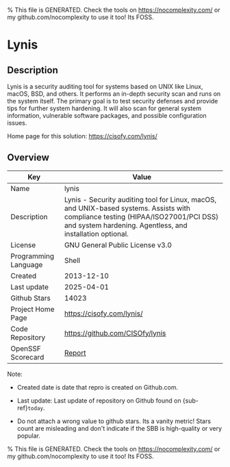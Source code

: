 
% This file is GENERATED. Check the tools on https://nocomplexity.com/ or my github.com/nocomplexity to use it too! Its FOSS. 

# Lynis

## Description 

Lynis is a security auditing tool for systems based on UNIX like Linux, macOS, BSD, and others. It performs an in-depth security scan and runs on the system itself. The primary goal is to test security defenses and provide tips for further system hardening. It will also scan for general system information, vulnerable software packages, and possible configuration issues. 

Home page for this solution: https://cisofy.com/lynis/ 

## Overview 

| Key | Value |
| --- | --- |
| Name | lynis |
| Description | Lynis - Security auditing tool for Linux, macOS, and UNIX-based systems. Assists with compliance testing (HIPAA/ISO27001/PCI DSS) and system hardening. Agentless, and installation optional. |
| License | GNU General Public License v3.0 |
| Programming Language | Shell |
| Created | 2013-12-10 |
| Last update | 2025-04-01 |
| Github Stars | 14023 |
| Project Home Page | https://cisofy.com/lynis/ |
| Code Repository | https://github.com/CISOfy/lynis |
| OpenSSF Scorecard | [Report](https://securityscorecards.dev/viewer/?uri=github.com/CISOfy/lynis) |

Note:
 - Created date is date that repro is created on Github.com. 

- Last update: Last update of repository on Github found on {sub-ref}`today`. 

- Do not attach a wrong value to github stars. Its a vanity metric! Stars count are misleading and 
don't indicate if the SBB is high-quality or very popular.

% This file is GENERATED. Check the tools on https://nocomplexity.com/ or my github.com/nocomplexity to use it too! Its FOSS. 


